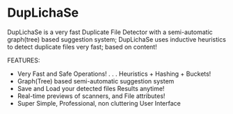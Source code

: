 DupLichaSe
==========

DupLichaSe is a very fast Duplicate File Detector with a semi-automatic graph(tree) based suggestion system;
DupLichaSe uses inductive heuristics to detect duplicate files very fast; based on content!

FEATURES:
+ Very Fast and Safe Operations! . . . Heuristics + Hashing + Buckets!
+ Graph(Tree) based semi-automatic suggestion system
+ Save and Load your detected files Results anytime!
+ Real-time previews of scanners, and File attributes!
+ Super Simple, Professional, non cluttering User Interface
